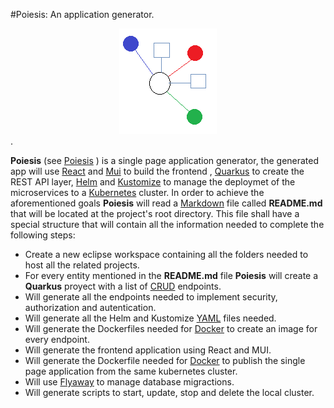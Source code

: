 #Poiesis: An application generator.
 <div style="text-align:center"><img src="https://github.com/sanotto/poiesis/blob/main/poiesis.png" /></div>.

__Poiesis__ (see [Poiesis](https://en.wikipedia.org/wiki/Poiesis) ) is a single page application generator, the generated app will use [React](https://en.wikipedia.org/wiki/React_(JavaScript_library)) and [Mui](https://mui.com/) to build the frontend , [Quarkus](https://en.wikipedia.org/wiki/Quarkus) to create the REST API layer, [Helm](https://helm.sh/) and [Kustomize](https://kustomize.io/) to  manage the deploymet of the microservices to a [Kubernetes](https://en.wikipedia.org/wiki/Kubernetes) cluster.
In order to achieve the aforementioned goals __Poiesis__ will read a [Markdown](https://en.wikipedia.org/wiki/Markdown) file called __README.md__ that will be located at the project's root directory. This file shall have a special structure that will contain all the information needed to complete the following steps:

* Create a new eclipse workspace containing all the folders needed to host all the related projects.
* For every entity mentioned in the __README.md__ file __Poiesis__ will create a __Quarkus__ proyect with a list of  [CRUD](https://en.wikipedia.org/wiki/Create,_read,_update_and_delete) endpoints.
* Will generate all the endpoints needed to implement security, authorization and autentication.
* Will generate all the Helm and Kustomize [YAML](https://en.wikipedia.org/wiki/YAML) files needed.
* Will generate the Dockerfiles needed for [Docker](https://www.docker.com/) to create an image for every endpoint.
* Will generate the frontend application using React and MUI.
* Will generate the Dockerfile needed for [Docker](https://www.docker.com/) to publish the single page application from the same kubernetes cluster.
* Will use [Flyaway](https://flywaydb.org/) to manage database migractions.
* Will generate scripts to start, update, stop and delete the local cluster. 


